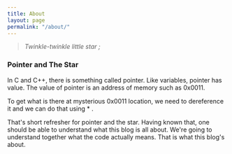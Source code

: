 ```yaml
---
title: About
layout: page
permalink: "/about/"
---
```


> *Twinkle-twinkle little star ;*


### Pointer and The Star

In C and C++, there is something called pointer.
Like variables, pointer has value. The value of pointer is an address of memory such as 0x0011. 

To get what is there at mysterious 0x0011 location, we need to dereference it and we can do that using  * .  

That's short refresher for pointer and the star. Having known that, one should be able to understand what this blog is all about. We're going to understand together what the code actually means. That is what this blog's about.